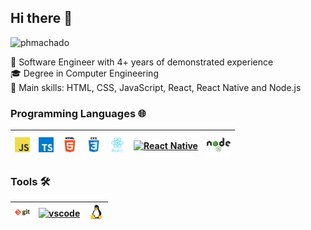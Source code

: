 ## Hi there :call_me_hand: 

<img src="https://komarev.com/ghpvc/?username=phmachado" alt="phmachado" />

:bust_in_silhouette: Software Engineer with 4+ years of demonstrated experience
<br>
:mortar_board: Degree in Computer Engineering
<br>
:wrench: Main skills: HTML, CSS, JavaScript, React, React Native and Node.js

### Programming Languages 🌐

| [<img src="https://raw.githubusercontent.com/github/explore/80688e429a7d4ef2fca1e82350fe8e3517d3494d/topics/javascript/javascript.png" alt="JavaScript" width="24">](https://developer.mozilla.org/en-US/docs/Web/JavaScript) | [<img src="https://raw.githubusercontent.com/github/explore/80688e429a7d4ef2fca1e82350fe8e3517d3494d/topics/typescript/typescript.png" alt="TypeScript" width="24">](https://www.typescriptlang.org/) | [<img src="https://raw.githubusercontent.com/github/explore/80688e429a7d4ef2fca1e82350fe8e3517d3494d/topics/html/html.png" alt="HTML" width="24">](https://developer.mozilla.org/en-US/docs/Web/HTML) | [<img src="https://raw.githubusercontent.com/github/explore/80688e429a7d4ef2fca1e82350fe8e3517d3494d/topics/css/css.png" alt="HTML" width="24">](https://developer.mozilla.org/en-US/docs/Web/CSS) | [<img src="https://raw.githubusercontent.com/devicons/devicon/master/icons/react/react-original-wordmark.svg" alt="React" width="24">](https://pt-br.reactjs.org/) | [<img src="https://cdn.worldvectorlogo.com/logos/react-native-1.svg" alt="React Native" width="24">](https://reactnative.dev/) | [<img src="https://raw.githubusercontent.com/devicons/devicon/master/icons/nodejs/nodejs-original-wordmark.svg" alt="Node" width="38">](https://nodejs.org/en/)  
|---|---|---|---|---|---|---|
 
### Tools 🛠️

| [<img src="https://raw.githubusercontent.com/github/explore/80688e429a7d4ef2fca1e82350fe8e3517d3494d/topics/git/git.png" alt="Git" width="24">](https://git-scm.com/) | [<img src="https://upload.wikimedia.org/wikipedia/commons/thumb/2/2d/Visual_Studio_Code_1.18_icon.svg/1200px-Visual_Studio_Code_1.18_icon.svg.png" alt="vscode" width="24">](https://code.visualstudio.com/) | [<img src="https://raw.githubusercontent.com/devicons/devicon/master/icons/linux/linux-original.svg" alt="Linux" width="24">](https://en.wikipedia.org/wiki/Linux)
---|---|---|
